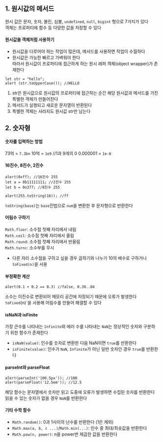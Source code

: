## 1. 원시값의 메서드
원시 값은 문자, 숫자, 불린, 심볼, `undefined`, `null`, `bigint` 형으로 7가지가 있다  
객체는 프로퍼티에 함수 등 다양한 값을 저장할 수 있다

#### 원시값을 객체처럼 사용하기
- 원시값을 다루어야 하는 작업이 많은데, 메서드를 사용하면 작업이 수월하다  
- 원시값은 가능한 빠르고 가벼워야 한다  
따라서 원시값이 프로퍼티에 접근하게 하는 원시 래퍼 객체(object wrapper)가 존재한다
```
let str = "hello";
alert (str.toUpperCase()); //HELLO
```
1. str은 원시값으로 원시값의 프로퍼티에 접근하는 순간 해당 원시값과 메서드를 가진 특별한 객체가 만들어진다
2. 메서드가 실행되고 새로운 문자열이 반환된다
3. 특별한 객체는 사라지도 원시값 str만 남는다

## 2. 숫자형
#### 숫자를 입력하는 방법
73억 = `7.3bn`
10억 = `1e9` //1과 9개의 0
0.000001 = `1e-6`

#### 16진수, 8진수, 2진수
```
alert(0xff); //16진수 255
let a = 0b11111111; //2진수 255
let b = 0o377; //8진수 255

alert(255.toString(16)); //ff
```
`toString(base)`는 `base`진법으로 `num`을 변환한 후 문자형으로 반환한다

#### 어림수 구하기
`Math.floor`: 소수점 첫째 자리에서 내림  
`Math.ceil`: 소수점 첫째 자리에서 올림  
`Math.round`: 소수점 첫째 자리에서 반올림  
`Math.turnc`: 소수부를 무시

* 다른 자리 소수점을 구하고 싶을 경우 곱하기와 나누기 10의 배수로 구하거나 `toFixed(n)`을 사용

#### 부정확한 계산
```
alert(0.1 + 0.2 == 0.3) //false, 0.30..04
```
소수는 이진수로 변환되어 메모리 공간에 저장되기 때문에 오류가 발생한다  
`toFixed`(n)`을 사용해 어림수를 만들어 해결할 수 있다

#### isNaN과 isFinite
가장 큰수를 나타내는 `Infinite`와 에러 수를 나타내는 `NaN`는 정상적인 숫자와 구분하기 위한 함수가 존재한다  
- `isNaN(value)`: 인수를 숫자로 변환한 다음 NaN이면 `true`를 반환한다
- `isFinite(value)`: 인수가 `NaN`, `Infinite`가 아닌 일반 숫자인 경우 `true`를 반환한다

#### parseInt와 parseFloat
```
alert(parseInt('100.5px')); //100
alert(parseFloat('12.5em')); //12.5
```
해당 함수는 문자열에서 숫자만 읽고 도중에 오류가 발생하면 수집된 숫자를 반환한다  
읽을 수 있는 숫자가 없을 경우 `NaN`를 반환한다

#### 기타 수학 함수
- `Math.random()`: 0과 1사이의 난수를 반환한다 (1은 제외)
- `Math.max(a, b, c ...)`/`Math.min(...)`: 인수 중 최대/최솟값을 반환한다
- `Math.pow(n, power)`: n을 power번 제곱한 값을 반환한다

